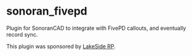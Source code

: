# sonoran_fivepd
Plugin for SonoranCAD to integrate with FivePD callouts, and eventually record sync.

This plugin was sponsored by [LakeSide RP](https://discord.gg/465evprDC3).
